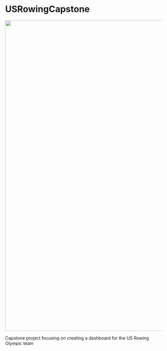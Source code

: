 # USRowingCapstone
<img src="figs/maxresdefault.jpg" width="1000">

Capstone project focusing on creating a dashboard for the US Rowing Olympic team
